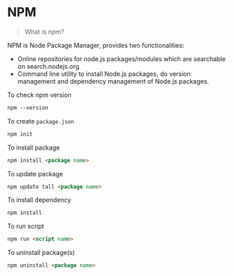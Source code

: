 # NPM

> What is npm?

NPM is Node Package Manager, provides two functionalities:

- Online repositories for node.js packages/modules which are searchable on
  search.nodejs.org
- Command line utility to install Node.js packages, do version management and
  dependency management of Node.js packages.

To check npm version

```Markdown
npm --version
```

To create `package.json`

```Markdown
npm init
```

To install package

```Markdown
npm install <package name>
```

To update package

```Markdown
npm update tall <package name>
```

To install dependency

```Markdown
npm install
```

To run script

```Markdown
npm run <script name>
```

To uninstall package(s)

```Markdown
npm uninstall <package name>
```
